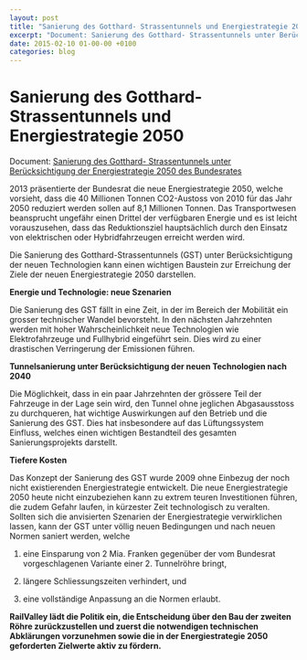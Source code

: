 ```yaml
---
layout: post
title: "Sanierung des Gotthard- Strassentunnels und Energiestrategie 2050"
excerpt: "Document: Sanierung des Gotthard- Strassentunnels unter Berücksichtigung der Energiestrategie 2050 des Bundesrates"
date: 2015-02-10 01-00-00 +0100
categories: blog
---
```


# Sanierung des Gotthard- Strassentunnels und Energiestrategie 2050

Document: [Sanierung des Gotthard- Strassentunnels unter Berücksichtigung der Energiestrategie 2050 des Bundesrates](http://railvalley.org/sites/railvalley.org/files/RailValley-Sanierung-Gotthard-2050%5F05-03-2014.pdf)

2013 präsentierte der Bundesrat die neue Energiestrategie 2050, welche vorsieht, dass die 40 Millionen Tonnen CO2-Austoss von 2010 für das Jahr 2050 reduziert werden sollen auf 8,1 Millionen Tonnen. Das Transportwesen beansprucht ungefähr einen Drittel der verfügbaren Energie und es ist leicht vorauszusehen, dass das Reduktionsziel hauptsächlich durch den Einsatz von elektrischen oder Hybridfahrzeugen erreicht werden wird.

Die Sanierung des Gotthard-Strassentunnels (GST) unter Berücksichtigung der neuen Technologien kann einen wichtigen Baustein zur Erreichung der Ziele der neuen Energiestrategie 2050 darstellen.

**Energie und Technologie: neue Szenarien**

Die Sanierung des GST fällt in eine Zeit, in der im Bereich der Mobilität ein grosser technischer Wandel bevorsteht. In den nächsten Jahrzehnten werden mit hoher Wahrscheinlichkeit neue Technologien wie Elektrofahrzeuge und Fullhybrid eingeführt sein. Dies wird zu einer drastischen Verringerung der Emissionen führen.

**Tunnelsanierung unter Berücksichtigung der neuen Technologien nach 2040**

Die Möglichkeit, dass in ein paar Jahrzehnten der grössere Teil der Fahrzeuge in der Lage sein wird, den Tunnel ohne jeglichen Abgasausstoss zu durchqueren, hat wichtige Auswirkungen auf den Betrieb und die Sanierung des GST. Dies hat insbesondere auf das Lüftungssystem Einfluss, welches einen wichtigen Bestandteil des gesamten Sanierungsprojekts darstellt.

**Tiefere Kosten**

Das Konzept der Sanierung des GST wurde 2009 ohne Einbezug der noch nicht existierenden Energiestrategie entwickelt. Die neue Energiestrategie 2050 heute nicht einzubeziehen kann zu extrem teuren Investitionen führen, die zudem Gefahr laufen, in kürzester Zeit technologisch zu veralten. Sollten sich die anvisierten Szenarien der Energiestrategie verwirklichen lassen, kann der GST unter völlig neuen Bedingungen und nach neuen Normen saniert werden, welche

1) eine Einsparung von 2 Mia. Franken gegenüber der vom Bundesrat vorgeschlagenen Variante einer 2\. Tunnelröhre bringt,

2) längere Schliessungszeiten verhindert, und

3) eine vollständige Anpassung an die Normen erlaubt.

**RailValley lädt die Politik ein, die Entscheidung über den Bau der zweiten Röhre zurückzustellen und zuerst die notwendigen technischen Abklärungen vorzunehmen sowie die in der Energiestrategie 2050 geforderten Zielwerte aktiv zu fördern.**

